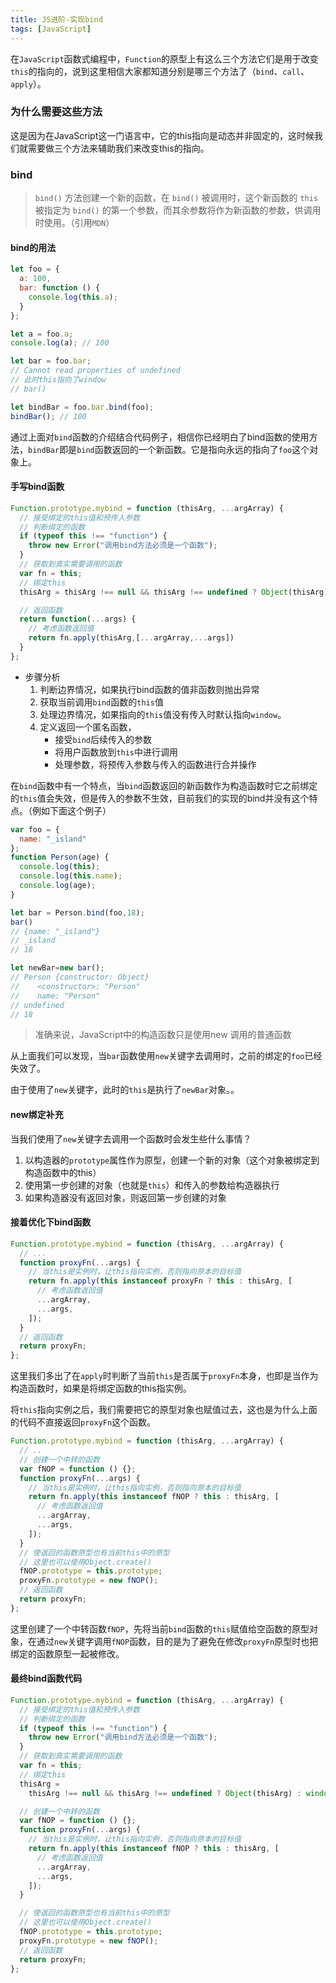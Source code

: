 ```yaml
---
title: JS进阶-实现bind
tags: [JavaScript]
---
```




在`JavaScript`函数式编程中，`Function`的原型上有这么三个方法它们是用于改变`this`的指向的，说到这里相信大家都知道分别是哪三个方法了（`bind`、`call`、`apply`）。

### 为什么需要这些方法

这是因为在JavaScript这一门语言中，它的this指向是动态并非固定的，这时候我们就需要做三个方法来辅助我们来改变this的指向。

### bind

> `bind()` 方法创建一个新的函数，在 `bind()` 被调用时，这个新函数的 `this` 被指定为 `bind()` 的第一个参数，而其余参数将作为新函数的参数，供调用时使用。（引用`MDN`）

#### bind的用法

```javascript
let foo = {
  a: 100,
  bar: function () {
    console.log(this.a);
  }
};

let a = foo.a;
console.log(a); // 100

let bar = foo.bar;
// Cannot read properties of undefined
// 此时this指向了window
// bar() 

let bindBar = foo.bar.bind(foo);
bindBar(); // 100
```

通过上面对`bind`函数的介绍结合代码例子，相信你已经明白了bind函数的使用方法，`bindBar`即是`bind`函数返回的一个新函数。它是指向永远的指向了`foo`这个对象上。

#### 手写bind函数

```javascript
Function.prototype.mybind = function (thisArg, ...argArray) {
  // 接受绑定的this值和预传入参数
  // 判断绑定的函数
  if (typeof this !== "function") {
    throw new Error("调用bind方法必须是一个函数");
  }
  // 获取到真实需要调用的函数
  var fn = this;
  // 绑定this
  thisArg = thisArg !== null && thisArg !== undefined ? Object(thisArg) : window;

  // 返回函数
  return function(...args) {
    // 考虑函数返回值
    return fn.apply(thisArg,[...argArray,...args])
  }
};
```

- 步骤分析
  1. 判断边界情况，如果执行bind函数的值非函数则抛出异常
  2. 获取当前调用`bind`函数的`this`值
  3. 处理边界情况，如果指向的`this`值没有传入时默认指向`window`。
  4. 定义返回一个匿名函数，
     - 接受`bind`后续传入的参数
     - 将用户函数放到`this`中进行调用
     - 处理参数，将预传入参数与传入的函数进行合并操作



在`bind`函数中有一个特点，当`bind`函数返回的新函数作为构造函数时它之前绑定的`this`值会失效，但是传入的参数不生效，目前我们的实现的bind并没有这个特点。（例如下面这个例子）

```javascript
var foo = {
  name: "_island"
};
function Person(age) {
  console.log(this);
  console.log(this.name);
  console.log(age);
}

let bar = Person.bind(foo,18);
bar()
// {name: "_island"}
// _island 
// 18

let newBar=new bar();
// Person {constructor: Object}
//    <constructor>: "Person"
//    name: "Person"
// undefined
// 18
```

> 准确来说，JavaScript中的构造函数只是使用new 调用的普通函数

从上面我们可以发现，当`bar`函数使用`new`关键字去调用时，之前的绑定的`foo`已经失效了。

由于使用了`new`关键字，此时的`this`是执行了`newBar`对象。。

#### new绑定补充

当我们使用了`new`关键字去调用一个函数时会发生些什么事情？

1. 以构造器的`prototype`属性作为原型，创建一个新的对象（这个对象被绑定到构造函数中的this）
2. 使用第一步创建的对象（也就是`this`）和传入的参数给构造器执行
3. 如果构造器没有返回对象，则返回第一步创建的对象

#### 接着优化下bind函数

```javascript
Function.prototype.mybind = function (thisArg, ...argArray) {
  // ...
  function proxyFn(...args) {
    // 当this是实例时，让this指向实例，否则指向原本的目标值
    return fn.apply(this instanceof proxyFn ? this : thisArg, [
      // 考虑函数返回值
      ...argArray,
      ...args,
    ]);
  }
  // 返回函数
  return proxyFn;
};
```

这里我们多出了在`apply`时判断了当前`this`是否属于`proxyFn`本身，也即是当作为构造函数时，如果是将绑定函数的this指实例。

将`this`指向实例之后，我们需要把它的原型对象也赋值过去，这也是为什么上面的代码不直接返回`proxyFn`这个函数。

```javascript
Function.prototype.mybind = function (thisArg, ...argArray) {
  // .. 
  // 创建一个中转的函数
  var fNOP = function () {};
  function proxyFn(...args) {
    // 当this是实例时，让this指向实例，否则指向原本的目标值
    return fn.apply(this instanceof fNOP ? this : thisArg, [
      // 考虑函数返回值
      ...argArray,
      ...args,
    ]);
  }
  // 使返回的函数原型也有当前this中的原型
  // 这里也可以使用Object.create()
  fNOP.prototype = this.prototype;
  proxyFn.prototype = new fNOP();
  // 返回函数
  return proxyFn;
};
```

这里创建了一个中转函数`fNOP`，先将当前`bind`函数的`this`赋值给空函数的原型对象，在通过`new`关键字调用`fNOP`函数，目的是为了避免在修改`proxyFn`原型时也把绑定的函数原型一起被修改。

#### 最终bind函数代码

```javascript
Function.prototype.mybind = function (thisArg, ...argArray) {
  // 接受绑定的this值和预传入参数
  // 判断绑定的函数
  if (typeof this !== "function") {
    throw new Error("调用bind方法必须是一个函数");
  }
  // 获取到真实需要调用的函数
  var fn = this;
  // 绑定this
  thisArg =
    thisArg !== null && thisArg !== undefined ? Object(thisArg) : window;

  // 创建一个中转的函数
  var fNOP = function () {};
  function proxyFn(...args) {
    // 当this是实例时，让this指向实例，否则指向原本的目标值
    return fn.apply(this instanceof fNOP ? this : thisArg, [
      // 考虑函数返回值
      ...argArray,
      ...args,
    ]);
  }

  // 使返回的函数原型也有当前this中的原型
  // 这里也可以使用Object.create()
  fNOP.prototype = this.prototype;
  proxyFn.prototype = new fNOP();
  // 返回函数
  return proxyFn;
};
```

